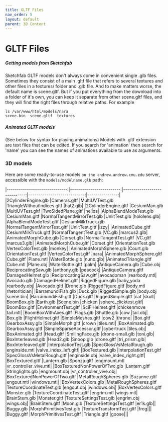 ```yaml
---
title: GLTF Files
nav_order: 5
layout: default
parent: 3D Content
---
```


# GLTF Files

##### Getting models from Sketchfab
Sketchfab GLTF models don't always come in convenient single .glb files. Sometimes they consist of a main .gltf file that refers to several textures and other files in a textures/ folder and .glb file. And to make matters worse, the default name is scene.gltf. But if you put everything from the download into a folder of it's own, you can keep it separate from other scene.gltf files, and they will find the right files through relative paths. For example
```shell
ls /var/www/html/models/nara
scene.bin  scene.gltf  textures
```
##### Animated GLTF models
(See below for syntax for playing animations) Models with .gltf extension are text files that can be edited. If you search for 'animation' then search for 'name' you can see the names of animations available to use as arguments.

### 3D models

Here are some ready-to-use models `on the andrew.andrew.cmu.edu` server, accessible with the `models/modelname.glb` path:

|------------------------------:|-------------------------:|-----------------------------:|----------------------------:|---------------:|
|2CylinderEngine.glb            |Cameras.gltf              |MultiUVTest.glb               |TriangleWithoutIndices.gltf  |hat2.glb|
|2CylinderEngine.gltf           |CesiumMan.glb             |MultiUVTest.gltf              |TwoSidedPlane.gltf           |helios|
|AlphaBlendModeTest.glb         |CesiumMan.gltf            |NormalTangentMirrorTest.glb   |UnlitTest.glb                |hololens.glb|
|AlphaBlendModeTest.gltf        |CesiumMilkTruck.glb       |NormalTangentMirrorTest.gltf  |UnlitTest.gltf               |izzy|
|AnimatedCube.gltf              |CesiumMilkTruck.gltf      |NormalTangentTest.glb         |VC.glb                       |marcus2.glb|
|AnimatedMorphCube.glb          |Corset.glb                |NormalTangentTest.gltf        |VC.gltf                      |marcus3.glb|
|AnimatedMorphCube.gltf         |Corset.gltf               |OrientationTest.glb           |VertexColorTest.glb          |monkey|
|AnimatedMorphSphere.glb        |Court.glb                 |OrientationTest.gltf          |VertexColorTest.gltf         |nara|
|AnimatedMorphSphere.gltf       |Cube.gltf                 |Plane.mtl                     |WaterBottle.glb              |nuno.glb|
|AnimatedTriangle.gltf          |Cube.mtl                  |Plane.obj                     |WaterBottle.gltf             |palm|
|AntiqueCamera.glb              |Cube.obj                  |ReciprocatingSaw.glb          |anthony.glb                  |peacock|
|AntiqueCamera.gltf             |DamagedHelmet.glb         |ReciprocatingSaw.gltf         |avocadoman                   |rearbody.mtl|
|Avocado.glb                    |DamagedHelmet.gltf        |RiggedFigure.glb              |baby_yoda                    |rearbody.obj|
|Avocado.gltf                   |Drone.glb                 |RiggedFigure.gltf             |body.mtl                     |rhetoritician|
|BarramundiFish.glb             |Duck.glb                  |RiggedSimple.glb              |body.obj                     |scene.bin|
|BarramundiFish.gltf            |Duck.gltf                 |RiggedSimple.gltf             |cat                          |skull|
|BoomBox.glb                    |Earth.glb                 |Scene.bin                     |chicken                      |sphere_clicktest.gltf|
|BoomBox.gltf                   |EnvironmentTest.gltf      |SciFiHelmet.gltf              |chickenmove                  |tail.mtl|
|BoomBoxWithAxes.gltf           |Flags.glb                 |Shuttle.glb                   |cow                          |tail.obj|
|Box.glb                        |FlightHelmet.gltf         |SimpleMeshes.gltf             |cow2                         |throne|
|Box.gltf                       |GearboxAssy.glb           |SimpleMorph.gltf              |crown                        |tiles.mtl|
|BoxAnimated.glb                |GearboxAssy.gltf          |SimpleSparseAccessor.gltf     |cybertruck                   |tiles.obj|
|BoxAnimated.gltf               |Head.gltf                 |SmilingFace.glb               |drone-small.glb              |toni.glb|
|BoxInterleaved.glb             |Head2.glb                 |Snoop.glb                     |drone.gltf                   |tri_prism.glb|
|BoxInterleaved.gltf            |InterpolationTest.glb     |SpecGlossVsMetalRough.glb     |enginside.mtl                |valve_index_left.gltf|
|BoxTextured.glb                |InterpolationTest.gltf    |SpecGlossVsMetalRough.gltf    |enginside.obj                |valve_index_right.gltf|
|BoxTextured.gltf               |Lantern.glb               |Sponza.gltf                   |engmount.mtl                 |vr_controller_vive.mtl|
|BoxTexturedNonPowerOfTwo.glb   |Lantern.gltf              |Stringlights.glb              |engmount.obj                 |vr_controller_vive.obj|
|BoxTexturedNonPowerOfTwo.gltf  |MetalRoughSpheres.glb     |Suzanne.gltf                  |engout.mtl                   |windows.mtl|
|BoxVertexColors.glb            |MetalRoughSpheres.gltf    |TextureCoordinateTest.glb     |engout.obj                   |windows.obj|
|BoxVertexColors.gltf           |Monster.glb               |TextureCoordinateTest.gltf    |engrim.mtl                   |wings.mtl|
|BrainStem.glb                  |Monster.gltf              |TextureSettingsTest.glb       |engrim.obj                   |wings.obj|
|BrainStem.gltf                 |Moon.glb                  |TextureSettingsTest.gltf      |er1k.glb||
|Buggy.glb                      |MorphPrimitivesTest.glb   |TextureTransformTest.gltf     |frog|||
|Buggy.gltf                     |MorphPrimitivesTest.gltf  |Triangle.gltf                 |goose|||
